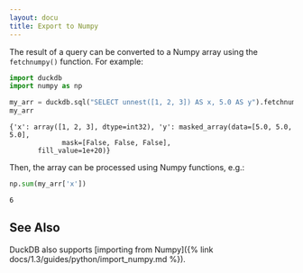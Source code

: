 ```yaml
---
layout: docu
title: Export to Numpy
---
```


The result of a query can be converted to a Numpy array using the `fetchnumpy()` function. For example:

```python
import duckdb
import numpy as np

my_arr = duckdb.sql("SELECT unnest([1, 2, 3]) AS x, 5.0 AS y").fetchnumpy()
my_arr
```

```text
{'x': array([1, 2, 3], dtype=int32), 'y': masked_array(data=[5.0, 5.0, 5.0],
             mask=[False, False, False],
       fill_value=1e+20)}
```

Then, the array can be processed using Numpy functions, e.g.:

```python
np.sum(my_arr['x'])
```

```text
6
```

## See Also

DuckDB also supports [importing from Numpy]({% link docs/1.3/guides/python/import_numpy.md %}).
